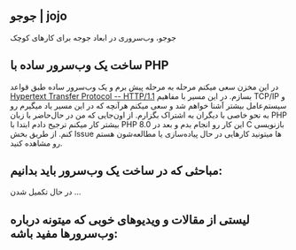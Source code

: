 ## جوجو | jojo
جوجو، وب‌سروری در ابعاد جوجه برای کارهای کوچک


## ساخت یک وب‌سرور ساده با PHP

در این مخزن سعی میکنم مرحله به مرحله پیش برم و یک وب‌سرور ساده طبق قواعد  [Hypertext Transfer Protocol -- HTTP/1.1](https://datatracker.ietf.org/doc/html/rfc2616) بسازم. 
در این مسیر با مفاهیم TCP/IP و سیستم‌عامل بیشتر آشنا خواهم شد و سعی میکنم هرآنچه که در این مسیر یاد میگیرم رو به نحو خاصی با دیگران به اشتراک بگزارم. 
از اون‌جایی که من در حال‌حاضر با زبان PHP بیشتر کار میکنم ترجیح دادم ابتدا با PHP 8.0 این کار رو انجام بدم و بعد در C بازنویسی کنم.  از طریق بخش Issue ها میتونید کارهایی در حال پیاده‌سازی یا مطالعه‌شون هستم رو مشاهده کنید.


## مباحثی که در ساخت یک وب‌سرور باید بدانیم:
در حال تکمیل شدن ...

## لیستی از مقالات و ویدیو‌های خوبی که میتونه درباره وب‌سرورها مفید باشه:



